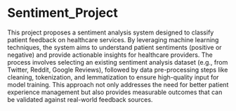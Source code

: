 # Sentiment_Project
This project proposes a sentiment analysis system designed to classify patient feedback on
healthcare services. By leveraging machine learning techniques, the system aims to
understand patient sentiments (positive or negative) and provide actionable insights for
healthcare providers. The process involves selecting an existing sentiment analysis dataset
(e.g., from Twitter, Reddit, Google Reviews), followed by data pre-processing steps like
cleaning, tokenization, and lemmatization to ensure high-quality input for model training.
This approach not only addresses the need for better patient experience management but also
provides measurable outcomes that can be validated against real-world feedback sources.